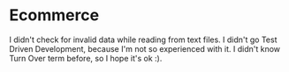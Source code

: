 # Ecommerce

I didn't check for invalid data while reading from text files.
I didn't go Test Driven Development, because I'm not so experienced with it.
I didn't know Turn Over term before, so I hope it's ok :).
